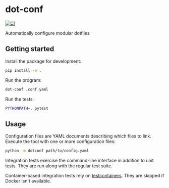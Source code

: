 # dot-conf

[![CI](https://github.com/ben-z/dot-conf/actions/workflows/python-package.yml/badge.svg)](https://github.com/ben-z/dot-conf/actions/workflows/python-package.yml)

Automatically configure modular dotfiles

## Getting started

Install the package for development:

```bash
pip install -e .
```

Run the program:

```bash
dot-conf .conf.yaml
```

Run the tests:

```bash
PYTHONPATH=. pytest
```

## Usage

Configuration files are YAML documents describing which files to link. Execute
the tool with one or more configuration files:

```bash
python -m dotconf path/to/config.yaml
```

Integration tests exercise the command-line interface in addition to unit
tests. They are run along with the regular test suite.

Container-based integration tests rely on [testcontainers](https://github.com/testcontainers/testcontainers-python).
They are skipped if Docker isn't available.

